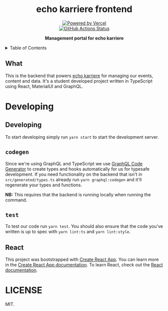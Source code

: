 <h1 align="center">echo karriere frontend</h1>

<p align="center">
   <a href="https://vercel.com?utm_source=echo-karriere-website&utm_campaign=oss"><img alt="Powered by Vercel" src="https://raw.githubusercontent.com/echo-karriere/web/develop/.github/powered-by-vercel.svg" /></a>
   <br />
   <a href="https://github.com/echo-karriere/frontend/actions"><img alt="GitHub Actions Status" src="https://github.com/echo-karriere/frontend/workflows/pipeline/badge.svg" /></a>
   <br />
</p>

<p align="center">
   <strong>Management portal for echo karriere</strong>
</p>

<details>
<summary>Table of Contents</summary>
<br />

<!-- markdown-toc start - Don't edit this section. Run M-x markdown-toc-refresh-toc -->

**Table of Contents**

- [Developing](#developing)
  - [Developing](#developing-1)
  - [`codegen`](#codegen)
  - [`test`](#test)
  - [React](#react)
- [LICENSE](#license)

<!-- markdown-toc end -->

</details>

## What

This is the backend that powers [echo karriere](https://www.echokarriere.no/)
for managing our events, content and data. It's a student developed project
written in TypeScript using React, MaterialUI and GraphQL.

# Developing

## Developing

To start developing simply run `yarn start` to start the development server.

## `codegen`

Since we're using GraphQL and TypeScript we use [GraphQL Code
Generator](https://graphql-code-generator.com/) to create types and hooks
automatically for us for typesafe development. If you need functionality on the
backend that isn't in `src/generated/types.ts` already run `yarn graphql:codegen` and
it'll regenerate your types and functions.

**NB:** This requires that the backend is running locally when running the command.

## `test`

To test our code run `yarn test`. You should also ensure that the code you've
written is up to spec with `yarn lint:ts` and `yarn lint:style`.

## React

This project was bootstrapped with [Create React
App](https://github.com/facebook/create-react-app). You can learn more in the
[Create React App
documentation](https://facebook.github.io/create-react-app/docs/getting-started).
To learn React, check out the [React documentation](https://reactjs.org/).

# LICENSE

MIT.
